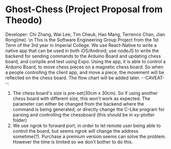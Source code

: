 # Ghost-Chess (Project Proposal from Theodo)
Developer: Chi Zhang, Wai Lee, Tim Cheuk, Hao Mang, Terrence Chan, Jian Rong(me). \n
This is the Software Engineering Group Project from the 1st Term of the 3rd year in Imperial College. We use React-Native to write a native app that can be used in both iOS/Android, use nodeJS to write the backend for sending commands to the Arduino Board and updating chess board, and compile and test using Expo. Using the app, it is able to control a Arduino Board, to move chess pieces on a magnetic chess board. So when a people controlling the client app, and move a piece, the movement will be reflected on the chess board.
The flow chart will be added later.
--CAVEAT--:
1. The chess board's size is pre-set(30cm x 30cm). So if using another chess board with different size, this won't work as expected. The parameter can either be changed from the backend where the command is being generated, or directly change the C-Like program for parsing and controlling the chessboard (this should be in xy-plotter folder) 
2. We use ngrok to forward port, in order to let remote user being able to control the board, but seems ngrok will change the address sometime(?). Purchase a premium version seems can solve the problem. However the time is limited so we don't bother to do this.
